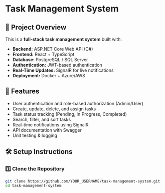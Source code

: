 # Task Management System

## 📌 Project Overview
This is a **full-stack task management system** built with:
- **Backend:** ASP.NET Core Web API (C#)
- **Frontend:** React + TypeScript
- **Database:** PostgreSQL / SQL Server
- **Authentication:** JWT-based authentication
- **Real-Time Updates:** SignalR for live notifications
- **Deployment:** Docker + Azure/AWS

## 🚀 Features
- User authentication and role-based authorization (Admin/User)
- Create, update, delete, and assign tasks
- Task status tracking (Pending, In Progress, Completed)
- Search, filter, and sort tasks
- Real-time notifications using SignalR
- API documentation with Swagger
- Unit testing & logging

## 🛠️ Setup Instructions

### 1️⃣ Clone the Repository
```sh
git clone https://github.com/YOUR_USERNAME/task-management-system.git
cd task-management-system
